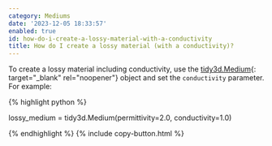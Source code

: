 ```yaml
---
category: Mediums
date: '2023-12-05 18:33:57'
enabled: true
id: how-do-i-create-a-lossy-material-with-a-conductivity
title: How do I create a lossy material (with a conductivity)?
---
```


To create a lossy material including conductivity, use the [tidy3d.Medium](https://docs.flexcompute.com/projects/tidy3d/en/latest/_autosummary/tidy3d.Medium.html){: target="_blank" rel="noopener"} object and set the `conductivity` parameter. For example:

<div markdown class="code-snippet">{% highlight python %}

lossy_medium = tidy3d.Medium(permittivity=2.0, conductivity=1.0)

{% endhighlight %}
{% include copy-button.html %}</div>

<div><div> </div></div>
